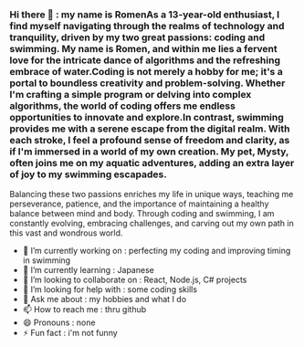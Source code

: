 ### Hi there 👋 : my name is RomenAs a 13-year-old enthusiast, I find myself navigating through the realms of technology and tranquility, driven by my two great passions: coding and swimming. My name is Romen, and within me lies a fervent love for the intricate dance of algorithms and the refreshing embrace of water.Coding is not merely a hobby for me; it's a portal to boundless creativity and problem-solving. Whether I'm crafting a simple program or delving into complex algorithms, the world of coding offers me endless opportunities to innovate and explore.In contrast, swimming provides me with a serene escape from the digital realm. With each stroke, I feel a profound sense of freedom and clarity, as if I'm immersed in a world of my own creation. My pet, Mysty, often joins me on my aquatic adventures, adding an extra layer of joy to my swimming escapades.
Balancing these two passions enriches my life in unique ways, teaching me perseverance, patience, and the importance of maintaining a healthy balance between mind and body. Through coding and swimming, I am constantly evolving, embracing challenges, and carving out my own path in this vast and wondrous world.

- 🔭 I’m currently working on : perfecting my coding and improving timing in swimming
- 🌱 I’m currently learning : Japanese
- 👯 I’m looking to collaborate on : React, Node.js, C# projects
- 🤔 I’m looking for help with : some coding skills
- 💬 Ask me about : my hobbies and what I do
- 📫 How to reach me : thru github
- 😄 Pronouns : none
- ⚡ Fun fact : i'm not funny
  
